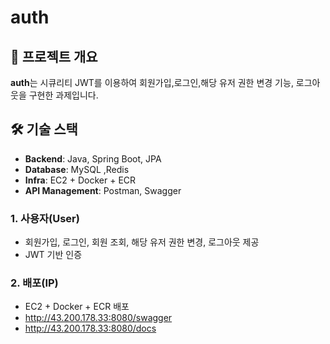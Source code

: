 # auth

## 📌 프로젝트 개요

**auth**는 시큐리티 JWT를 이용하여 회원가입,로그인,해당 유저 권한 변경 기능, 로그아웃을 구현한 과제입니다.

## 🛠️ 기술 스택

- **Backend**: Java, Spring Boot, JPA
- **Database**: MySQL ,Redis
- **Infra**: EC2 + Docker + ECR
- **API Management**: Postman, Swagger

### 1. 사용자(User)

- 회원가입, 로그인, 회원 조회, 해당 유저 권한 변경, 로그아웃 제공
- JWT 기반 인증 

### 2. 배포(IP)
- EC2 + Docker + ECR 배포
- http://43.200.178.33:8080/swagger
- http://43.200.178.33:8080/docs
